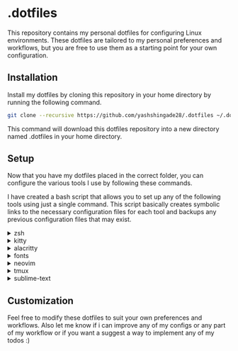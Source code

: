 # .dotfiles

This repository contains my personal dotfiles for configuring Linux environments. These dotfiles are tailored to my personal preferences and workflows, but you are free to use them as a starting point for your own configuration.

## Installation
Install my dotfiles by cloning this repository in your home directory by running the following command.
```bash
git clone --recursive https://github.com/yashshingade28/.dotfiles ~/.dotfiles
```
This command will download this dotfiles repository into a new directory named .dotfiles in your home directory.

## Setup
Now that you have my dotfiles placed in the correct folder, you can configure the various tools I use by following these commands. 

I have created a bash script that allows you to set up any of the following tools using just a single command. This script basically creates symbolic links to the necessary configuration files for each tool and backups any previous configuration files that may exist.

<details>
  <summary>zsh</summary>
Run the following command to setup my zsh config.

```bash
bash ~/.dotfiles/setup.sh zsh
```
</details>

<details>
  <summary>kitty</summary>
Run the following command to setup my kitty config.

```bash
bash ~/.dotfiles/setup.sh kitty
```
</details>

<details>
  <summary>alacritty</summary>
Run the following command to setup my alacritty config.

```bash
bash ~/.dotfiles/setup.sh alacritty
```
</details>

<details>
  <summary>fonts</summary>
Run the following command to setup my fonts for the current user.

```bash
bash ~/.dotfiles/setup.sh fonts
```
Note: Please note that this command will load all the fonts present in the `~/.local/share/fonts` directory for the current user, but it will not automatically set any font as the default. You will need to manually set your desired font in your system settings or in your application's font preferences.  
</details>

<details>
  <summary>neovim</summary>
Run the following command to setup my neovim config for the current user.

```bash
bash ~/.dotfiles/setup.sh nvim
```
Note: I use [nvchad](https://nvchad.com) as my base neovim config, this script will download that for you along with backing up your old config and then link my nvchad custom folder to the base config.
</details>

<details>
  <summary>tmux</summary>
Run the following command to setup my tmux config.

```bash
bash ~/.dotfiles/setup.sh tmux
```
Note: Thanks to [Grégory Pakosz](https://github.com/gpakosz) for his amazing [tmux configs](https://github.com/gpakosz/.tmux) from which i've borrowed most of my tmux configuration.
</details>

<details>
  <summary>sublime-text</summary>
Run the following command to setup my sublime-text config which is more specifically geared towards competitive programming, it consists of snippets for all the data structures and algorithms that i use during my competitive programming contests which can also be found [here](https://github.com/gpakosz). 

```bash
bash ~/.dotfiles/setup.sh sublime
```
</details>

## Customization
Feel free to modify these dotfiles to suit your own preferences and workflows. Also let me know if i can improve any of my configs or any part of my workflow or if you want a suggest a way to implement any of my todos :)
